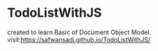 # TodoListWithJS
created to learn Basic of Document Object Model.
visit:https://safwansadi.github.io/TodoListWithJS/
